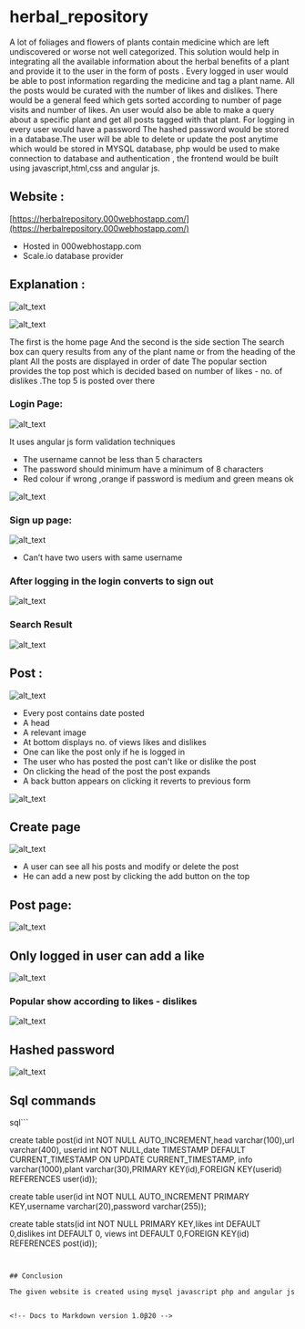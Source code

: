 # herbal_repository


A lot of foliages and flowers of plants contain medicine which are left  undiscovered or worse not well categorized. This solution would help in integrating all the available information about the herbal benefits of a plant and provide it to the user in the form of posts . Every logged in user would be able to post information regarding the medicine and tag a plant name. All the posts would be curated with the number of likes and dislikes. There would be a general feed which gets sorted according to number of page visits and number of likes. An user would also be able to make a query about a specific plant and get all posts tagged with that plant.  For logging in every user would have a password The hashed password would be stored in a database.The user will be able to delete or update the post anytime which would be stored in MYSQL database,  php would be used to make connection to database and authentication , the  frontend would be built using javascript,html,css and angular js.  

## Website :

[https://herbalrepository.000webhostapp.com/](https://herbalrepository.000webhostapp.com/)

*   Hosted in 000webhostapp.com
*   Scale.io database provider 

## Explanation :


![alt_text](images/ITE-Mini0.png "image_tooltip")

![alt_text](images/ITE-Mini1.png "image_tooltip")


The first is the home page 
And the second is the side section 
The search box can query results from  any of the plant name or from the heading of the plant
All the posts are displayed in order of date
The popular section provides the top post which is decided based on number of likes - no. of dislikes .The top 5 is posted over there

### Login Page:


![alt_text](images/ITE-Mini2.png "image_tooltip")

It uses angular js form validation techniques 

*   The username cannot be less than 5 characters 
*   The password should minimum have a minimum of 8 characters 
*   Red colour if wrong ,orange if password is medium and green means ok


![alt_text](images/ITE-Mini3.png "image_tooltip")


### Sign up page:


![alt_text](images/ITE-Mini4.png "image_tooltip")


*   Can’t have two users with same username 


### After logging in the login converts to sign out


![alt_text](images/ITE-Mini5.png "image_tooltip")



### Search Result


![alt_text](images/ITE-Mini6.png "image_tooltip")


## Post :


![alt_text](images/ITE-Mini7.png "image_tooltip")


*   Every post contains date posted 
*   A head 
*   A relevant image 
*   At bottom displays no. of views likes and dislikes 
*   One can like the post only if he is logged in 
*   The user who has posted the post can't like or dislike the post 
*   On clicking the head of the post the post expands
*   A back button appears on clicking it reverts to previous form


![alt_text](images/ITE-Mini8.png "image_tooltip")


## Create page


![alt_text](images/ITE-Mini9.png "image_tooltip")


*   A user can see all his posts and modify or delete the post 
*   He can add a new post by clicking the add button on the top 


## Post page:


![alt_text](images/ITE-Mini10.png "image_tooltip")


## Only logged in user can add a like 


![alt_text](images/ITE-Mini11.png "image_tooltip")


### Popular show according to likes - dislikes


![alt_text](images/ITE-Mini12.png "image_tooltip")


## Hashed password 


![alt_text](images/ITE-Mini13.png "image_tooltip")


## Sql commands 


sql```

create table post(id int NOT NULL AUTO_INCREMENT,head varchar(100),url varchar(400),
userid int NOT NULL,date TIMESTAMP DEFAULT CURRENT_TIMESTAMP ON UPDATE CURRENT_TIMESTAMP,
info varchar(1000),plant varchar(30),PRIMARY KEY(id),FOREIGN KEY(userid) REFERENCES 
user(id));


create table user(id int NOT NULL AUTO_INCREMENT PRIMARY KEY,username varchar(20),password 
varchar(255));

create table stats(id int NOT NULL PRIMARY KEY,likes int DEFAULT 0,dislikes int DEFAULT 0,
views int DEFAULT 0,FOREIGN KEY(id) REFERENCES post(id));


```


## Conclusion 

The given website is created using mysql javascript php and angular js 


<!-- Docs to Markdown version 1.0β20 -->

